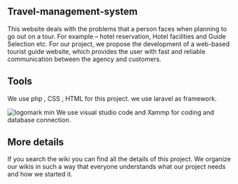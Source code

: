 Travel-management-system
--------------------------------------------------------------------------------------------
This website deals with the problems that a person faces when planning to go out on a tour. For example – hotel reservation, Hotel facilities and Guide Selection etc. For our project, we propose the development of a web-based tourist guide website, which provides the user with fast and reliable communication between the agency and customers.

Tools
-------------------------
We use php , CSS , HTML for this project. we use laravel as framework.

![logomark min](https://user-images.githubusercontent.com/63233862/163910437-9ec9a643-531e-4b5e-8744-6d3d6978360b.svg)
We use visual studio code and Xammp for coding and database connection.

More details
--------------------------------
If you search the wiki you can find all the details of this project. We organize our wikis in such a way that everyone understands what our project needs and how we started it.

